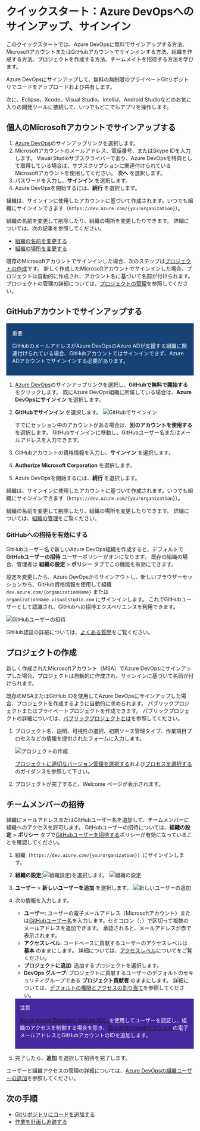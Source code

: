 # クイックスタート：Azure DevOpsへのサインアップ、サインイン

このクイックスタートでは、Azure DevOpsに無料でサインアップする方法、MicrosoftアカウントまたはGitHubアカウントでサインインする方法、組織を作成する方法、プロジェクトを作成する方法、チームメイトを招待する方法を学びます。

Azure DevOpsにサインアップして、無料の無制限のプライベートGitリポジトリでコードをアップロードおよび共有します。

次に、Eclipse、Xcode、Visual Studio、IntelliJ、Android Studioなどのお気に入りの開発ツールに接続して、いつでもどこでもアプリを操作します。

## 個人のMicrosoftアカウントでサインアップする

1. [Azure DevOps](https://azure.microsoft.com/services/devops/)のサインアップリンクを選択します。
1. Microsoftアカウントのメールアドレス、電話番号、またはSkype IDを入力します。 Visual Studioサブスクライバーであり、Azure DevOpsを特典として取得している場合は、サブスクリプションに関連付けられているMicrosoftアカウントを使用してください。 **次へ** を選択します。
1. パスワードを入力し、**サインイン** を選択します。
1. Azure DevOpsを開始するには、**続行** を選択します。

組織は、サインインに使用したアカウントに基づいて作成されます。いつでも組織にサインインできます（`https://dev.azure.com/{yourorganization}`）。

組織の名前を変更して削除したり、組織の場所を変更したりできます。 詳細については、次の記事を参照してください。

- [組織の名前を変更する](https://docs.microsoft.com/en-us/azure/devops/organizations/accounts/rename-organization)
- [組織の場所を変更する](https://docs.microsoft.com/en-us/azure/devops/organizations/accounts/change-organization-location)

既存のMicrosoftアカウントでサインインした場合、次のステップは[プロジェクトの作成](https://docs.microsoft.com/en-us/azure/devops/user-guide/sign-up-invite-teammates#CreateProject)です。
新しく作成したMicrosoftアカウントでサインインした場合、プロジェクトは自動的に作成され、アカウント名に基づいて名前が付けられます。 プロジェクトの管理の詳細については、[プロジェクトの管理](https://docs.microsoft.com/en-us/azure/devops/organizations/projects/about-projects)を参照してください。

## GitHubアカウントでサインアップする

<div style="background-color:#174276; padding: 1rem; color:white;">
重要

GitHubのメールアドレスがAzure DevOpsのAzure ADが支援する組織に関連付けられている場合、GitHubアカウントではサインインできず、Azure ADアカウントでサインインする必要があります。
</div>

1. [Azure DevOps](https://azure.microsoft.com/services/devops/)のサインアップリンクを選択し、**GitHubで無料で開始する** をクリックします。 既にAzure DevOps組織に所属している場合は、**Azure DevOpsにサインイン** を選択します。
1. **GitHubでサインイン** を選択します。
    ![GitHubでサインイン](sign-in-github.png)

    すでにセッション中のアカウントがある場合は、**別のアカウントを使用する** を選択します。 GitHubサインインに移動し、GitHubユーザー名またはメールアドレスを入力できます。
1. GitHubアカウントの資格情報を入力し、**サインイン** を選択します。
1. **Authorize Microsoft Corporation** を選択します。
1. Azure DevOpsを開始するには、**続行** を選択します。

組織は、サインインに使用したアカウントに基づいて作成されます。いつでも組織にサインインできます（`https://dev.azure.com/{yourorganization}`）。

組織の名前を変更して削除したり、組織の場所を変更したりできます。 詳細については、[組織の管理](https://docs.microsoft.com/en-us/azure/devops/organizations/accounts/organization-management)をご覧ください。

### <a id="invite-github-users">GitHubへの招待を有効にする</a>

GitHubユーザー名で新しいAzure DevOps組織を作成すると、デフォルトで **GitHubユーザーの招待** ユーザーポリシーがオンになります。 既存の組織の場合、管理者は **組織の設定** > **ポリシー** タブでこの機能を有効にできます。

設定を変更したら、Azure DevOpsからサインアウトし、新しいブラウザーセッションから、GitHub資格情報を使用して組織 `dev.azure.com/{organizationName}` または `organizationName.visualstudio.com` にサインインします。
これでGitHubユーザーとして認識され、GitHubへの招待エクスペリエンスを利用できます。

![GitHubユーザーの招待](invite-github-users-policy.png)

GitHub認証の詳細については、[よくある質問](https://docs.microsoft.com/ja-jp/azure/devops/organizations/security/faq-github-authentication?view=azure-devops)をご覧ください。

## プロジェクトの作成

新しく作成されたMicrosoftアカウント（MSA）でAzure DevOpsにサインアップした場合、プロジェクトは自動的に作成され、サインインに基づいて名前が付けられます。

既存のMSAまたはGitHub IDを使用してAzure DevOpsにサインアップした場合、プロジェクトを作成するように自動的に求められます。
パブリックプロジェクトまたはプライベートプロジェクトを作成できます。 パブリックプロジェクトの詳細については、[パブリックプロジェクトとは](https://docs.microsoft.com/en-us/azure/devops/organizations/public/about-public-projects)を参照してください。

1. プロジェクト名、説明、可視性の選択、初期ソース管理タイプ、作業項目プロセスなどの情報を提供されたフォームに入力します。

    ![プロジェクトの作成](create-project-form.png)

    [プロジェクトに適切なバージョン管理を選択する](https://docs.microsoft.com/en-us/azure/devops/repos/tfvc/comparison-git-tfvc)および[プロセスを選択する](https://docs.microsoft.com/en-us/azure/devops/boards/work-items/guidance/choose-process)のガイダンスを参照して下さい。
1. プロジェクトが完了すると、Welcome ページが表示されます。

## チームメンバーの招待

組織にメールアドレスまたはGitHubユーザー名を追加して、チームメンバーに組織へのアクセスを許可します。
GitHubユーザーの招待については、**組織の設定** > **ポリシー** タブで[GitHubユーザーを招待する](#invite-github-users)ポリシーが有効になっていることを確認してください。

1. 組織（`https://dev.azure.com/{yourorganization}`）にサインインします。
1. **組織の設定**(![組織設定](gear-icon.png))を選択します。
    ![組織の設定](open-admin-settings-vert2.png)
1. **ユーザー** > **新しいユーザーを追加** を選択します。
    ![新しいユーザーの追加](add-new-users.png)
1. 次の情報を入力します。
    - **ユーザー**: ユーザーの電子メールアドレス（Microsoftアカウント）または[GitHubユーザー名](https://docs.microsoft.com/ja-jp/azure/devops/user-guide/sign-up-invite-teammates?view=azure-devops#enable-github-invitations)を入力します。セミコロン（`;`）で区切って複数のメールアドレスを追加できます。 承認されると、メールアドレスが赤で表示されます。
    - **アクセスレベル**: コードベースに貢献するユーザーのアクセスレベルは **基本** のままにします。 詳細については、[アクセスレベル](https://docs.microsoft.com/en-us/azure/devops/organizations/security/access-levels)についてをご覧ください。
    - **プロジェクトに追加**: 追加するプロジェクトを選択します。
    - **DevOps グループ**: プロジェクトに貢献するユーザーのデフォルトのセキュリティグループである **プロジェクト貢献者** のままにします。 詳細については、[デフォルトの権限とアクセスの割り当て](https://docs.microsoft.com/en-us/azure/devops/organizations/security/permissions-access)を参照してください。

    <div style="background-color:#4527a0; padding: 0.8rem; color:white;">
    注意

    [Azure Active Directory（Azure AD）](https://docs.microsoft.com/ja-jp/azure/active-directory/fundamentals/active-directory-whatis)を使用してユーザーを認証し、組織のアクセスを制御する場合を除き、[個人のMicrosoftアカウント](https://account.microsoft.com/account)の電子メールアドレスとGitHubアカウントのIDを追加します。
    </div>
1. 完了したら、**追加** を選択して招待を完了します。

ユーザーと組織アクセスの管理の詳細については、[Azure DevOpsの組織ユーザーの追加](https://docs.microsoft.com/ja-jp/azure/devops/organizations/accounts/add-organization-users?view=azure-devops)を参照してください。

## 次の手順

- [Gitリポジトリにコードを追加する](../02-quickstart-for-users/01-Code-with-Git)
- [作業を計画し追跡する](../02-quickstart-for-users/03-Plan-and-track-work)